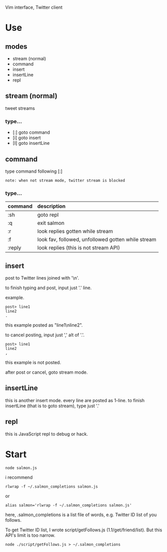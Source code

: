 Vim interface, Twitter client

Use
===

modes
---

- stream (normal)
- command
- insert
- insertLine
- repl

stream (normal)
---

tweet streams

### type...

- [:]
    goto command
- [i]
    goto insert
- [I]
    goto insertLine

command
---

type command following [:]

    note: when not stream mode, twitter stream is blocked

### type...

| command | description |
|:--------|:------------|
| :sh     | goto repl   |
| :q      | exit salmon |
| :r      | look replies gotten while stream |
| :f      | look fav, followed, unfollowed gotten while stream |
| :reply  | look replies (this is not stream API) |

insert
---

post to Twitter
lines joined with '\n'.

to finish typing and post,
input just '.' line.

example.

    post> line1
    line2
    .

this example posted as "line1\nline2".

to cancel posting, input just ',' alt of '.'.

    post> line1
    line2
    ,

this example is not posted.

after post or cancel, goto stream mode.

insertLine
---

this is another insert mode.
every line are posted as 1-line.
to finish insertLine (that is to goto stream), type just '.'

repl
---

this is JavaScript repl to debug or hack.

Start
===

    node salmon.js

i recommend

    rlwrap -f ~/.salmon_completions salmon.js

or

    alias salmon='rlwrap -f ~/.salmon_completions salmon.js'

here, .salmon_completions is a list file of words, e.g. Twitter ID list of you follows.

To get Twitter ID list, I wrote script/getFollows.js (1.1/get/friend/list). But this API's limit is too narrow.

    node ./script/getFollows.js > ~/.salmon_completions

